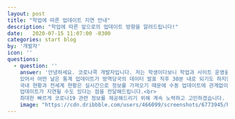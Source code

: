 ```yaml
---
layout: post
title: "학업에 따른 업데이트 지연 안내"
description: "학업에 따른 앞으로의 업데이트 방향을 알려드립니다!"
date:   2020-07-15 11:07:00 -0300
categories: start blog
by: '개발자'
icon: ''
questions:
  - question: ''
    answer: '안녕하세요. 코로나콕 개발자입니다. 저는 학생이다보니 학업과 사이트 운영을 병행해야 하는 어려움이 있습니다.. 최근 코로나19로부터의 안전을 위해 번갈아가며 등교 수업을 진행하고 
    있어서 어떤 날은 통계 업데이트가 방역당국의 데이터 발표 직후 30분 내로 되기도 하지만, 또 어떤 날은 발표 후 수 시간이 지나고 나서 업데이트가 진행되고 있습니다.<br>
    국내 현황과 전세계 현황은 실시간으로 정보를 가져오기 때문에 수동 업데이트에 관계없이 갱신되지만 그 아래에 있는 차트들은 수동 업데이트가 필요합니다. 따라서 통계자료는 개인 일정에 따라서
    업데이트가 지연될 수도 있다는 점을 전달해드립니다.<br>
    최대한 빠르게 코로나19 관련 정보를 제공해드리기 위해 계속 노력하고 고민하겠습니다. 감사합니다 :)'
    image: "https://cdn.dribbble.com/users/466099/screenshots/6773945/head_vague_dribbble.gif"
---
```

